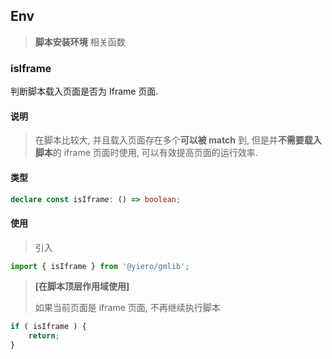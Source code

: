 ## Env

> **脚本安装环境** 相关函数

### isIframe

判断脚本载入页面是否为 Iframe 页面. 

#### 说明

> 在脚本比较大, 并且载入页面存在多个**可以被 match** 到, 但是并**不需要载入脚本**的 iframe 页面时使用, 可以有效提高页面的运行效率. 

#### 类型

```ts
declare const isIframe: () => boolean;
```

#### 使用

> 引入

```js
import { isIframe } from '@yiero/gmlib';
```

> **[在脚本顶层作用域使用]**
>
> 如果当前页面是 iframe 页面, 不再继续执行脚本

```js
if ( isIframe ) {
	return;
}
```

